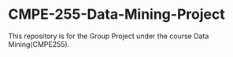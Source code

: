 # CMPE-255-Data-Mining-Project
This repository is for the Group Project under the course Data Mining(CMPE255).
